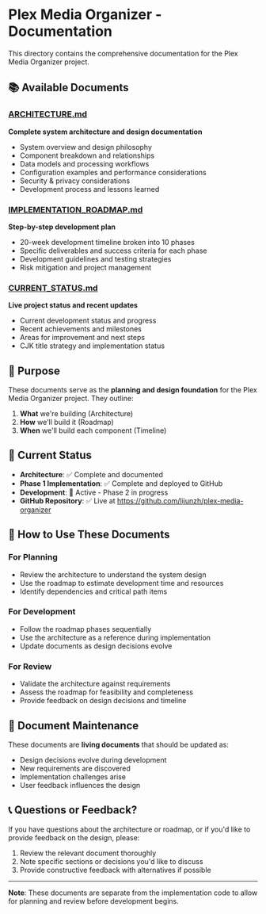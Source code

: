 # Plex Media Organizer - Documentation

This directory contains the comprehensive documentation for the Plex Media Organizer project.

## 📚 Available Documents

### [ARCHITECTURE.md](ARCHITECTURE.md)
**Complete system architecture and design documentation**
- System overview and design philosophy
- Component breakdown and relationships
- Data models and processing workflows
- Configuration examples and performance considerations
- Security & privacy considerations
- Development process and lessons learned

### [IMPLEMENTATION_ROADMAP.md](IMPLEMENTATION_ROADMAP.md)
**Step-by-step development plan**
- 20-week development timeline broken into 10 phases
- Specific deliverables and success criteria for each phase
- Development guidelines and testing strategies
- Risk mitigation and project management

### [CURRENT_STATUS.md](CURRENT_STATUS.md)
**Live project status and recent updates**
- Current development status and progress
- Recent achievements and milestones
- Areas for improvement and next steps
- CJK title strategy and implementation status

## 🎯 Purpose

These documents serve as the **planning and design foundation** for the Plex Media Organizer project. They outline:

1. **What** we're building (Architecture)
2. **How** we'll build it (Roadmap)
3. **When** we'll build each component (Timeline)

## 🚀 Current Status

- **Architecture**: ✅ Complete and documented
- **Phase 1 Implementation**: ✅ Complete and deployed to GitHub
- **Development**: 🔄 Active - Phase 2 in progress
- **GitHub Repository**: ✅ Live at https://github.com/lijunzh/plex-media-organizer

## 📖 How to Use These Documents

### For Planning
- Review the architecture to understand the system design
- Use the roadmap to estimate development time and resources
- Identify dependencies and critical path items

### For Development
- Follow the roadmap phases sequentially
- Use the architecture as a reference during implementation
- Update documents as design decisions evolve

### For Review
- Validate the architecture against requirements
- Assess the roadmap for feasibility and completeness
- Provide feedback on design decisions and timeline

## 🔄 Document Maintenance

These documents are **living documents** that should be updated as:
- Design decisions evolve during development
- New requirements are discovered
- Implementation challenges arise
- User feedback influences the design

## 📞 Questions or Feedback?

If you have questions about the architecture or roadmap, or if you'd like to provide feedback on the design, please:

1. Review the relevant document thoroughly
2. Note specific sections or decisions you'd like to discuss
3. Provide constructive feedback with alternatives if possible

---

**Note**: These documents are separate from the implementation code to allow for planning and review before development begins.
